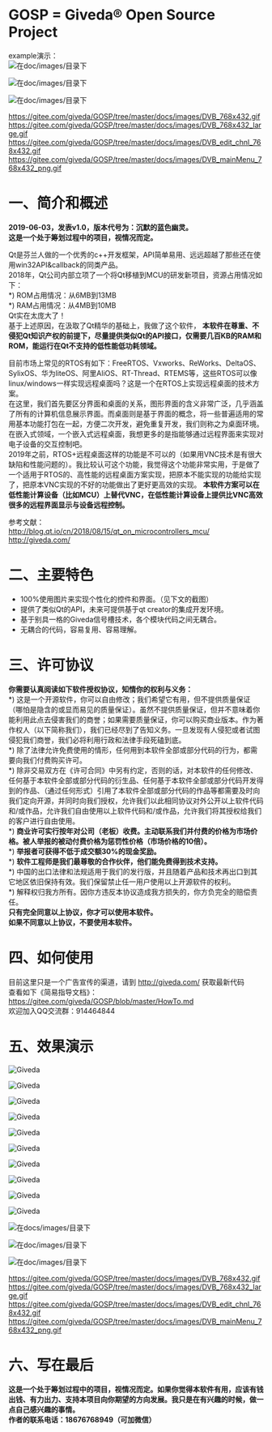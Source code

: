 # GOSP = Giveda® Open Source Project   
example演示：   
![在doc/images/目录下](docs/images/DVB_768x432.gif)

![在doc/images/目录下](docs/images/DVB_edit_chnl_768x432.gif)

![在doc/images/目录下](docs/images/DVB_mainMenu_768x432_png.gif)

https://gitee.com/giveda/GOSP/tree/master/docs/images/DVB_768x432.gif  
https://gitee.com/giveda/GOSP/tree/master/docs/images/DVB_768x432_large.gif  
https://gitee.com/giveda/GOSP/tree/master/docs/images/DVB_edit_chnl_768x432.gif  
https://gitee.com/giveda/GOSP/tree/master/docs/images/DVB_mainMenu_768x432_png.gif  


# 一、简介和概述  
  **2019-06-03，发表v1.0，版本代号为：沉默的蓝色幽灵。**    
  **这是一个处于筹划过程中的项目，视情况而定。**   

Qt是芬兰人做的一个优秀的c++开发框架，API简单易用、远远超越了那些还在使用win32API&callback的同类产品。  
2018年，Qt公司内部立项了一个将Qt移植到MCU的研发新项目，资源占用情况如下：  
*) ROM占用情况：从6MB到13MB  
*) RAM占用情况：从4MB到10MB  
Qt实在太庞大了！  
基于上述原因，在汲取了Qt精华的基础上，我做了这个软件， **本软件在尊重、不侵犯Qt知识产权的前提下，尽量提供类似Qt的API接口，仅需要几百KB的RAM和ROM，能运行在Qt不支持的低性能低功耗领域。**    

目前市场上常见的RTOS有如下：FreeRTOS、Vxworks、ReWorks、DeltaOS、SylixOS、华为liteOS、阿里AliOS、RT-Thread、RTEMS等，这些RTOS可以像linux/windows一样实现远程桌面吗？这是一个在RTOS上实现远程桌面的技术方案。  
在这里，我们首先要区分界面和桌面的关系，图形界面的含义非常广泛，几乎涵盖了所有的计算机信息展示界面。而桌面则是基于界面的概念，将一些普遍适用的常用基本功能打包在一起，方便二次开发，避免重复开发，我们则称之为桌面环境。  
在嵌入式领域，一个嵌入式远程桌面，我想更多的是指能够通过远程界面来实现对电子设备的交互控制吧。  
2019年之前，RTOS+远程桌面这样的功能是不可以的（如果用VNC技术是有很大缺陷和性能问题的）。我比较认可这个功能，我觉得这个功能非常实用，于是做了一个适用于RTOS的、高性能的远程桌面方案实现，把原本不能实现的功能给实现了，把原本VNC实现的不好的功能做出了更好更高效的实现。  **本软件方案可以在低性能计算设备（比如MCU）上替代VNC，在低性能计算设备上提供比VNC高效很多的远程界面显示与设备远程控制。**   

参考文献：  
http://blog.qt.io/cn/2018/08/15/qt_on_microcontrollers_mcu/  
http://giveda.com/


# 二、主要特色

* 100%使用图片来实现个性化的控件和界面。（见下文的截图）
* 提供了类似Qt的API，未来可提供基于qt creator的集成开发环境。
* 基于别具一格的Giveda信号槽技术，各个模块代码之间无耦合。
* 无耦合的代码，容易复用、容易理解。


# 三、许可协议  
  **你需要认真阅读如下软件授权协议，知情你的权利与义务：**         
*) 这是一个开源软件，你可以自由修改；我们希望它有用，但不提供质量保证（哪怕是隐含的或显而易见的质量保证）。虽然不提供质量保证，但并不意味着你能利用此点去侵害我们的商誉；如果需要质量保证，你可以购买商业版本。作为著作权人（以下简称我们），我们已经尽到了告知义务。一旦发现有人侵犯或者试图侵犯我们商誉，我们必将利用行政和法律手段死磕到底。   
*) 除了法律允许免费使用的情形，任何用到本软件全部或部分代码的行为，都需要向我们付费购买许可。   
*) 除非交易双方在《许可合同》中另有约定，否则的话，对本软件的任何修改、任何基于本软件全部或部分代码的衍生品、任何基于本软件全部或部分代码开发得到的作品、（通过任何形式）引用了本软件全部或部分代码的作品等都需要及时向我们定向开源，并同时向我们授权，允许我们以此相同协议对外公开以上软件代码和/或作品，允许我们自由使用以上软件代码和/或作品，允许我们将其授权给我们的客户进行自由使用。  
*)  **商业许可实行按年对公司（老板）收费。主动联系我们并付费的价格为市场价格。被人举报的被动付费价格为惩罚性价格（市场价格的10倍）。**     
*)  **举报者可获得不低于成交额30%的现金奖励。**       
*)  **软件工程师是我们最尊敬的合作伙伴，他们能免费得到技术支持。**   
*) 中国的出口法律和法规适用于我们的发行版，并且随着产品和技术再出口到其它地区依旧保持有效。我们保留禁止任一用户使用以上开源软件的权利。  
*) 解释权归我方所有。因你方违反本协议造成我方损失的，你方负完全的赔偿责任。  
 **只有完全同意以上协议，你才可以使用本软件。**  
 **如果不同意以上协议，不要使用本软件。**    


# 四、如何使用
目前这里只是一个广告宣传的渠道，请到  http://giveda.com/  获取最新代码   
查看如下《简易指导文档》：   
https://gitee.com/giveda/GOSP/blob/master/HowTo.md  
欢迎加入QQ交流群：914464844   


# 五、效果演示  

![Giveda](docs/images/configureResult1.jpeg)

![Giveda](docs/images/gCtrlButton.jpeg)

![Giveda](docs/images/gCtrlIconView.jpeg)

![Giveda](docs/images/gCtrlItem.jpeg)

![Giveda](docs/images/gCtrlLineEdit.jpeg)

![Giveda](docs/images/gCtrlListBox.jpeg)

![Giveda](docs/images/gCtrlMsgBox.jpeg)

![Giveda](docs/images/gCtrlProgressBar.jpeg)

![Giveda](docs/images/gCtrlRadioButton.jpeg)

![Giveda](docs/images/debugInfo.jpeg)

![在docs/images/目录下](docs/images/DVB_768x432.gif)

![在doc/images/目录下](docs/images/DVB_edit_chnl_768x432.gif)

![在doc/images/目录下](docs/images/DVB_mainMenu_768x432_png.gif)

https://gitee.com/giveda/GOSP/tree/master/docs/images/DVB_768x432.gif  
https://gitee.com/giveda/GOSP/tree/master/docs/images/DVB_768x432_large.gif  
https://gitee.com/giveda/GOSP/tree/master/docs/images/DVB_edit_chnl_768x432.gif  
https://gitee.com/giveda/GOSP/tree/master/docs/images/DVB_mainMenu_768x432_png.gif  


# 六、写在最后  
  **这是一个处于筹划过程中的项目，视情况而定。如果你觉得本软件有用，应该有钱出钱、有力出力、支持本项目向你期望的方向发展。我只是在有兴趣的时候，做一点自己感兴趣的事情。**   
  **作者的联系电话：18676768949（可加微信）**   

